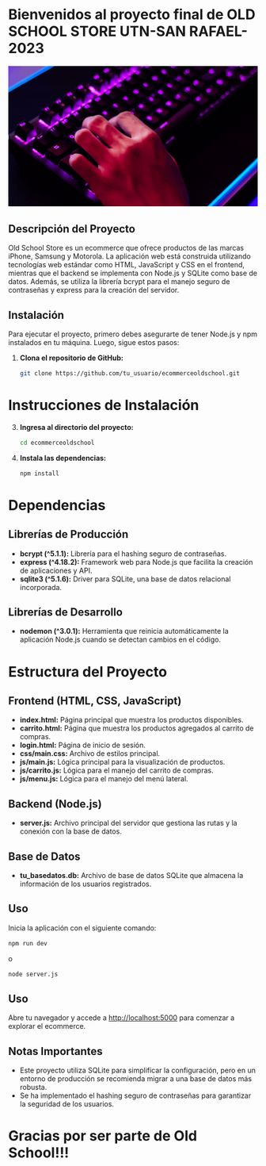 # Bienvenidos al proyecto final de OLD SCHOOL STORE UTN-SAN RAFAEL-2023
![Old School](OLDSCHOOL.gif)



## Descripción del Proyecto

Old School Store es un ecommerce que ofrece productos de las marcas iPhone, Samsung y Motorola. La aplicación web está construida utilizando tecnologías web estándar como HTML, JavaScript y CSS en el frontend, mientras que el backend se implementa con Node.js y SQLite como base de datos. Además, se utiliza la librería bcrypt para el manejo seguro de contraseñas y express para la creación del servidor.

## Instalación

Para ejecutar el proyecto, primero debes asegurarte de tener Node.js y npm instalados en tu máquina. Luego, sigue estos pasos:

1. **Clona el repositorio de GitHub:**

   ```bash
   git clone https://github.com/tu_usuario/ecommerceoldschool.git
# Instrucciones de Instalación

3. **Ingresa al directorio del proyecto:**
    ```bash
    cd ecommerceoldschool
    ```

3. **Instala las dependencias:**
    ```bash
    npm install
    ```

# Dependencias

## Librerías de Producción
- **bcrypt (^5.1.1):** Librería para el hashing seguro de contraseñas.
- **express (^4.18.2):** Framework web para Node.js que facilita la creación de aplicaciones y API.
- **sqlite3 (^5.1.6):** Driver para SQLite, una base de datos relacional incorporada.

## Librerías de Desarrollo
- **nodemon (^3.0.1):** Herramienta que reinicia automáticamente la aplicación Node.js cuando se detectan cambios en el código.

# Estructura del Proyecto

## Frontend (HTML, CSS, JavaScript)
- **index.html:** Página principal que muestra los productos disponibles.
- **carrito.html:** Página que muestra los productos agregados al carrito de compras.
- **login.html:** Página de inicio de sesión.
- **css/main.css:** Archivo de estilos principal.
- **js/main.js:** Lógica principal para la visualización de productos.
- **js/carrito.js:** Lógica para el manejo del carrito de compras.
- **js/menu.js:** Lógica para el manejo del menú lateral.

## Backend (Node.js)
- **server.js:** Archivo principal del servidor que gestiona las rutas y la conexión con la base de datos.

## Base de Datos
- **tu_basedatos.db:** Archivo de base de datos SQLite que almacena la información de los usuarios registrados.

## Uso ##
Inicia la aplicación con el siguiente comando:


```bash
npm run dev
```
 o
```bash
node server.js
```

## Uso ##

Abre tu navegador y accede a [http://localhost:5000](http://localhost:5000) para comenzar a explorar el ecommerce.

## Notas Importantes

- Este proyecto utiliza SQLite para simplificar la configuración, pero en un entorno de producción se recomienda migrar a una base de datos más robusta.
- Se ha implementado el hashing seguro de contraseñas para garantizar la seguridad de los usuarios.





# Gracias por ser parte de Old School!!!
